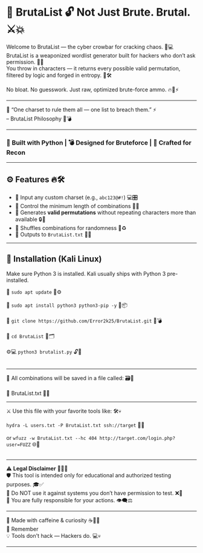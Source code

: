 # 🧠 BrutaList 🔓 Not Just Brute. Brutal. ⚔️💥  
Welcome to BrutaList — the cyber crowbar for cracking chaos. 🦾💻  
BrutaList is a weaponized wordlist generator built for hackers who don’t ask permission. 🚫🔐  
You throw in characters — it returns every possible valid permutation, filtered by logic and forged in entropy. 🧬🛠️

No bloat. No guesswork. Just raw, optimized brute-force ammo. 🔥🔫⚡

---

🧿 “One charset to rule them all — one list to breach them.” ⚡  
– BrutaList Philosophy 🧠💣

---

### 🐍 Built with Python | 💣 Designed for Bruteforce | 🧪 Crafted for Recon

---

## ⚙️ Features 🔥🛠️

- 🔡 Input any custom charset (e.g., `abc123@#!`) 💻🎛️  
- 📏 Control the minimum length of combinations 📐🔢  
- 🔁 Generates **valid permutations** without repeating characters more than available 🔒🔄  
- 🎲 Shuffles combinations for randomness 🎰♻️  
- 📄 Outputs to `BrutaList.txt` 💾🧾

---

## 🧰 Installation (Kali Linux)

Make sure Python 3 is installed. Kali usually ships with Python 3 pre-installed.

🧰 `sudo apt update` 🔄⚙️ <br> <br>
🧰 `sudo apt install python3 python3-pip -y` 🐍📦 <br> <br>
🔽 `git clone https://github.com/Error2k25/BrutaList.git` 🧬💣 <br> <br>
📂 `cd BrutaList` 🚪🗂️ <br> <br>
⚙️💻 `python3 brutalist.py` 🔓🎯 <br> <br>

---

💾 All combinations will be saved in a file called: 🗃️🧠 <br> <br>
📝 BrutaList.txt 📂📄

---

⚔️ Use this file with your favorite tools like: 🛠️💀

`hydra -L users.txt -P BrutaList.txt ssh://target` 🐉🔐  <br> <br>
or
`wfuzz -w BrutaList.txt --hc 404 http://target.com/login.php?user=FUZZ` 🌐🎯  <br> <br>

---

⚠️ **Legal Disclaimer** 🕵️‍♂️🔐  
🛡️ This tool is intended only for educational and authorized testing purposes. 🎓✅  
🚫 Do NOT use it against systems you don’t have permission to test. ❌🛑  
🧷 You are fully responsible for your actions. 👁️‍🗨️⚖️

---

🧠 Made with caffeine & curiosity ☕👨‍💻  
🔑 Remember  
💡 Tools don't hack — Hackers do. 💻💀

---